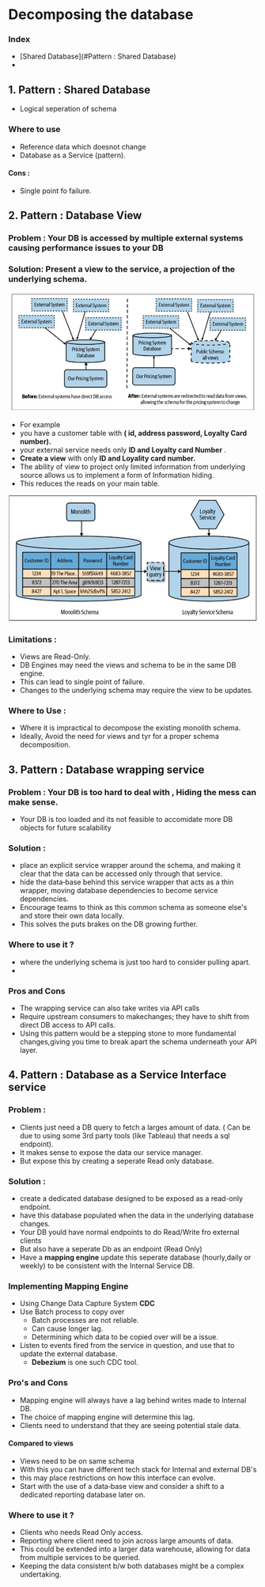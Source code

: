 # Decomposing the database
### Index 
- [Shared Database](#Pattern : Shared Database)
- 
## 1. Pattern : Shared Database
- Logical seperation of schema
### Where to use
- Reference data which doesnot change
- Database as a Service (pattern).
#### Cons :
- Single point fo failure.

## 2. Pattern : Database View
### Problem : Your DB is accessed by multiple external systems causing performance issues to your DB
### Solution: Present a view to the service, a projection of the underlying schema. 
![Image](4.1.2.1.db-as-view.jpg)
- For example 
- you have a customer table with __( id, address password, Loyalty Card number).__
- your external service needs only __ID and Loyalty card Number__ .
- __Create a view__ with only __ID and Loyality card number.__
- The ability of view to project only limited information from underlying source allows us to implement a form of Information hiding.
- This reduces the reads on your main table. 

![Image](4.1.2.2.db-as-view.jpg)

### Limitations :
- Views are Read-Only.
- DB Engines may need the views and schema to be in the same DB engine.
- This can lead to single point of failure.
- Changes to the underlying schema may require the view to be updates.
### Where to Use :
- Where it is impractical to decompose the existing monolith schema.
- Ideally, Avoid the need for views and tyr for a proper schema decomposition.

## 3. Pattern : Database wrapping service
### Problem : Your DB is too hard to deal with , Hiding the mess can make sense.
- Your DB is too loaded and its not feasible to accomidate more DB objects for future scalability
### Solution : 
- place an explicit service wrapper around the schema, and making it clear that the data can be accessed only through that service.
- hide the data‐base behind this service wrapper that acts as a thin wrapper, moving database dependencies to become service dependencies.
- Encourage teams to think as this common schema as someone else's and store their own data locally.
- This solves the puts brakes on the DB growing further.
### Where to use it ?
- where the underlying schema is just too hard to consider pulling apart.
- 
### Pros and Cons
- The wrapping service can also take writes via API calls
- Require upstream consumers to makechanges; they have to shift from direct DB access to API calls.
- Using this pattern would be a stepping stone to more fundamental changes,giving you time to break apart the schema underneath your API layer.

## 4. Pattern : Database as a Service Interface service
### Problem :
- Clients just need a DB query to fetch a larges amount of data. ( Can be due to using some 3rd party tools (like Tableau) that needs a sql endpoint).
- It makes sense to expose the data our service manager.
- But expose this by creating a seperate Read only database.
### Solution :
-  create a dedicated database designed to be exposed as a read-only endpoint.
-  have this database populated when the data in the underlying database changes.
-  Your DB yould have normal endpoints to do Read/Write fro external clients
-  But also have a seperate Db as an endpoint (Read Only)
-  Have a __mapping engine__ update this seperate database (hourly,daily or weekly) to be consistent with the Internal Service DB.

### Implementing Mapping Engine
- Using Change Data Capture System __CDC__
- Use Batch process to copy over
  - Batch processes are not reliable.
  - Can cause longer lag.
  - Determining which data to be copied over will be a issue.
- Listen to events fired from the service in question, and use that to update the external database.
  - __Debezium__ is one such CDC tool. 

### Pro's and Cons 
-  Mapping engine will always have a lag behind writes made to Internal DB.
-  The choice of mapping engine will determine this lag.
-  Clients need to understand that they are seeing potential stale data.
#### Compared to views
- Views need to be on same schema
- With this you can have different tech stack for Internal and external DB's
- this may place restrictions on how this interface can evolve.
- Start with the use of a data‐base view and consider a shift to a dedicated reporting database later on.
### Where to use it ?
- Clients who needs Read Only access.
- Reporting where client need to join across large amounts of data.
- This could be extended into a larger data warehouse, allowing for data from multiple services to be queried.
- Keeping the data consistent b/w both databases might be a complex undertaking.
